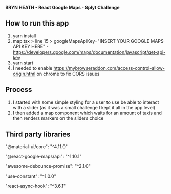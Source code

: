 **BRYN HEATH - React Google Maps - Splyt Challenge**

## How to run this app
1. yarn install
2. map.tsx > line 15 > googleMapsApiKey="INSERT YOUR GOOGLE MAPS API KEY HERE" - https://developers.google.com/maps/documentation/javascript/get-api-key
3. yarn start
4. I needed to enable https://mybrowseraddon.com/access-control-allow-origin.html on chrome to fix CORS issues

## Process
1. I started with some simple styling for a user to use be able to interact with a slider (as it was a small challenge I kept it all in the app level)
2. I then added a map component which waits for an amount of taxis and then renders markers on the sliders choice

## Third party libraries

"@material-ui/core": "^4.11.0"

"@react-google-maps/api": "^1.10.1"

"awesome-debounce-promise": "^2.1.0"

"use-constant": "^1.0.0"

"react-async-hook": "^3.6.1"
